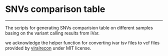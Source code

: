 # SNVs comparison table

---

The scripts for generating SNVs comparision table on different samples basing on the variant calling results from iVar.

we acknowledge the helper function for converting ivar tsv files to vcf files provided by [viralrecon](https://github.com/nf-core/viralrecon/blob/dev/bin/ivar_variants_to_vcf.py) under MIT license.
